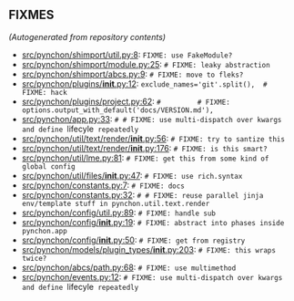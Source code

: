 
## FIXMES

*(Autogenerated from repository contents)*

* [src/pynchon/shimport/util.py:8](#): `FIXME: use FakeModule?`
* [src/pynchon/shimport/module.py:25](#): `# FIXME: leaky abstraction`
* [src/pynchon/shimport/abcs.py:9](#): `# FIXME: move to fleks?`
* [src/pynchon/plugins/__init__.py:12](#): `exclude_names='git'.split(),  # FIXME: hack`
* [src/pynchon/plugins/project.py:62](#): `#         # FIXME: options.output_with_default('docs/VERSION.md'),`
* [src/pynchon/app.py:33](#): `# # FIXME: use multi-dispatch over kwargs and define `lifecyle` repeatedly`
* [src/pynchon/util/text/render/__init__.py:56](#): `# FIXME: try to santize this`
* [src/pynchon/util/text/render/__init__.py:176](#): `# FIXME: is this smart?`
* [src/pynchon/util/lme.py:81](#): `# FIXME: get this from some kind of global config`
* [src/pynchon/util/files/__init__.py:47](#): `# FIXME: use rich.syntax`
* [src/pynchon/constants.py:7](#): `# FIXME: docs`
* [src/pynchon/constants.py:32](#): `# # FIXME: reuse parallel jinja env/template stuff in pynchon.util.text.render`
* [src/pynchon/config/util.py:89](#): `# FIXME: handle sub`
* [src/pynchon/config/__init__.py:19](#): `# FIXME: abstract into phases inside pynchon.app`
* [src/pynchon/config/__init__.py:50](#): `# FIXME: get from registry`
* [src/pynchon/models/plugin_types/__init__.py:203](#): `# FIXME: this wraps twice?`
* [src/pynchon/abcs/path.py:68](#): `# FIXME: use multimethod`
* [src/pynchon/events.py:12](#): `# FIXME: use multi-dispatch over kwargs and define `lifecyle` repeatedly`

